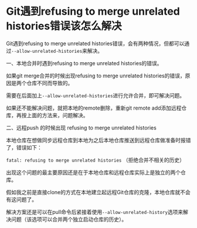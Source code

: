 # Git遇到refusing to merge unrelated histories错误该怎么解决

Git遇到refusing to merge unrelated histories错误，会有两种情况，但都可以通过`--allow-unrelated-histories`来解决。

一、本地合并时遇到refusing to merge unrelated histories的错误。

如果git merge合并的时候出现refusing to merge unrelated histories的错误，原因是两个仓库不同而导致的。

需要在后面加上`--allow-unrelated-histories`进行允许合并，即可解决问题。

如果还不能解决问题，就把本地的remote删除，重新git remote add添加远程仓库，再按上面的方法来，问题解决。

二、远程push 的时候出现 refusing to merge unrelated histories

本地仓库在想做同步远程仓库到本地为之后本地仓库推送到远程仓库做准备时报错了，错误如下：

`fatal: refusing to merge unrelated histories` 
（拒绝合并不相关的历史）

出现这个问题的最主要原因还是在于本地仓库和远程仓库实际上是独立的两个仓库。

假如我之前是直接clone的方式在本地建立起远程Git仓库的克隆，本地仓库就不会有这问题了。

解决方案还是可以在pull命令后紧接着使用`--allow-unrelated-history`选项来解决问题（该选项可以合并两个独立启动仓库的历史）。